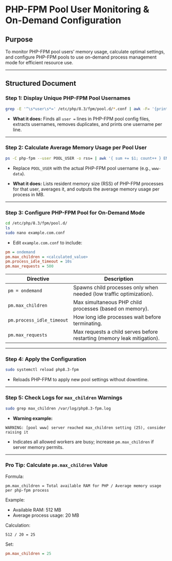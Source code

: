 # PHP-FPM Pool User Monitoring & On-Demand Configuration

## Purpose

To monitor PHP-FPM pool users’ memory usage, calculate optimal settings, and configure PHP-FPM pools to use on-demand process management mode for efficient resource use.

---

## Structured Document

### Step 1: Display Unique PHP-FPM Pool Usernames

```bash
grep -E '^\s*user\s*=' /etc/php/8.3/fpm/pool.d/*.conf | awk -F= '{print $2}' | xargs | tr ' ' '\n' | sort -u
```

* **What it does:**
  Finds all `user =` lines in PHP-FPM pool config files, extracts usernames, removes duplicates, and prints one username per line.

---

### Step 2: Calculate Average Memory Usage per Pool User

```bash
ps -C php-fpm --user POOL_USER -o rss= | awk '{ sum += $1; count++ } END { if (count > 0) printf ("%d%s\n", sum/count/1024,"M") }'
```

* Replace `POOL_USER` with the actual PHP-FPM pool username (e.g., `www-data`).

* **What it does:**
  Lists resident memory size (RSS) of PHP-FPM processes for that user, averages it, and outputs the average memory usage per process in MB.

---

### Step 3: Configure PHP-FPM Pool for On-Demand Mode

```bash
cd /etc/php/8.3/fpm/pool.d/
ls
sudo nano example.com.conf
```

* Edit `example.com.conf` to include:

```ini
pm = ondemand
pm.max_children = <calculated_value>
pm.process_idle_timeout = 10s
pm.max_requests = 500
```

| Directive                 | Description                                                             |
| ------------------------- | ----------------------------------------------------------------------- |
| `pm = ondemand`           | Spawns child processes only when needed (low traffic optimization).     |
| `pm.max_children`         | Max simultaneous PHP child processes (based on memory).                 |
| `pm.process_idle_timeout` | How long idle processes wait before terminating.                        |
| `pm.max_requests`         | Max requests a child serves before restarting (memory leak mitigation). |

---

### Step 4: Apply the Configuration

```bash
sudo systemctl reload php8.3-fpm
```

* Reloads PHP-FPM to apply new pool settings without downtime.

---

### Step 5: Check Logs for `max_children` Warnings

```bash
sudo grep max_children /var/log/php8.3-fpm.log
```

* **Warning example:**

```
WARNING: [pool www] server reached max_children setting (25), consider raising it
```

* Indicates all allowed workers are busy; increase `pm.max_children` if server memory permits.

---

### Pro Tip: Calculate `pm.max_children` Value

Formula:

```
pm.max_children = Total available RAM for PHP / Average memory usage per php-fpm process
```

Example:

* Available RAM: 512 MB
* Average process usage: 20 MB

Calculation:

```
512 / 20 = 25
```

Set:

```ini
pm.max_children = 25
```
